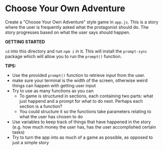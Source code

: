 # Choose Your Own Adventure

Create a "Choose Your Own Adventure" style game in `app.js`.  This is a story where the user is frequently asked what the protagonist should do.  The story progresses based on what the user says should happen.

**GETTING STARTED**

`cd` into this directory and run `npm i` in it.  This will install the `prompt-sync` package which will allow you to run the `prompt()` function.

**TIPS:**

- Use the provided `prompt()` function to retrieve input from the user.
- make sure your terminal is the width of the screen, otherwise weird things can happen with getting user input
- Try to use as many functions as you can
	- To game is structured in sections, each containing two parts: what just happend and a prompt for what to do next.  Perhaps each section is a function?
	- You could structure it so the functions take parameters relating to what the user has chosen to do
- Use variables to keep track of things that have happened in the story (e.g. how much money the user has, has the user accomplished certain tasks)
- Try to turn the app into as much of a game as possible, as opposed to just a simple story

